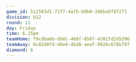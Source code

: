 ```yaml
---
game_id: 512583d1-71f7-4afb-b8b0-286ba5f87271
division: U12
round: 11
day: Friday
time: 6.15pm
teamHome: f9cdba6b-db8c-466f-8507-4382fd2d5396
teamAway: 8c82d0fd-d6e6-4bd8-aeaf-9926c678b797
diamond: 6
---
```

